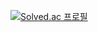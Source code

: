 [![Solved.ac 프로필](http://mazassumnida.wtf/api/v2/generate_badge?boj=dza118)](https://solved.ac/dza118)


